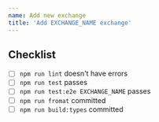 ```yaml
---
name: Add new exchange
title: 'Add EXCHANGE_NAME exchange'
---
```


## Checklist

-   [ ] `npm run lint` doesn't have errors
-   [ ] `npm run test` passes
-   [ ] `npm run test:e2e EXCHANGE_NAME` passes
-   [ ] `npm run fromat` committed
-   [ ] `npm run build:types` committed
